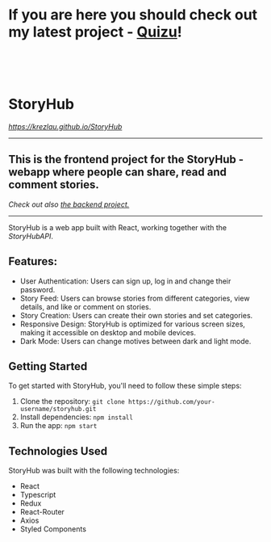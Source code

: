 # If you are here you should check out my latest project - <a href="https://github.com/Krezlau/Quizu-Frontend" >Quizu</a>!
<br />
<br />
<br />

# StoryHub
*https://krezlau.github.io/StoryHub*

--- 
## This is the frontend project for the StoryHub - webapp where people can share, read and comment stories.
*Check out also <a href="https://github.com/Krezlau/StoryHubAPI">the backend project.</a>*

---
StoryHub is a web app built with React, working together with the *StoryHubAPI*.

## Features:

- User Authentication: Users can sign up, log in and change their password.
- Story Feed: Users can browse stories from different categories, view details, and like or comment on stories.
- Story Creation: Users can create their own stories and set categories.
- Responsive Design: StoryHub is optimized for various screen sizes, making it accessible on desktop and mobile devices.
- Dark Mode: Users can change motives between dark and light mode. 

## Getting Started

To get started with StoryHub, you'll need to follow these simple steps:

1. Clone the repository: `git clone https://github.com/your-username/storyhub.git`
2. Install dependencies: `npm install`
3. Run the app: `npm start`

## Technologies Used

StoryHub was built with the following technologies:

- React
- Typescript
- Redux
- React-Router
- Axios
- Styled Components
